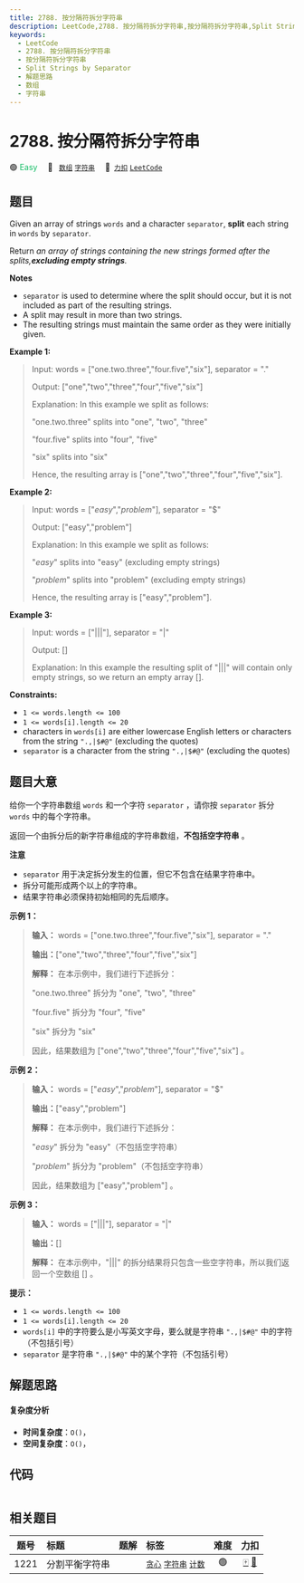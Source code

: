 ```yaml
---
title: 2788. 按分隔符拆分字符串
description: LeetCode,2788. 按分隔符拆分字符串,按分隔符拆分字符串,Split Strings by Separator,解题思路,数组,字符串
keywords:
  - LeetCode
  - 2788. 按分隔符拆分字符串
  - 按分隔符拆分字符串
  - Split Strings by Separator
  - 解题思路
  - 数组
  - 字符串
---
```


# 2788. 按分隔符拆分字符串

🟢 <font color=#15bd66>Easy</font>&emsp; 🔖&ensp; [`数组`](/tag/array.md) [`字符串`](/tag/string.md)&emsp; 🔗&ensp;[`力扣`](https://leetcode.cn/problems/split-strings-by-separator) [`LeetCode`](https://leetcode.com/problems/split-strings-by-separator)

## 题目

Given an array of strings `words` and a character `separator`, **split** each
string in `words` by `separator`.

Return _an array of strings containing the new strings formed after the
splits,**excluding empty strings**._

**Notes**

  * `separator` is used to determine where the split should occur, but it is not included as part of the resulting strings.
  * A split may result in more than two strings.
  * The resulting strings must maintain the same order as they were initially given.



**Example 1:**

> Input: words = ["one.two.three","four.five","six"], separator = "."
> 
> Output: ["one","two","three","four","five","six"]
> 
> Explanation: In this example we split as follows:
> 
> 
> 
> "one.two.three" splits into "one", "two", "three"
> 
> "four.five" splits into "four", "five"
> 
> "six" splits into "six" 
> 
> 
> 
> Hence, the resulting array is ["one","two","three","four","five","six"].

**Example 2:**

> Input: words = ["$easy$","$problem$"], separator = "$"
> 
> Output: ["easy","problem"]
> 
> Explanation: In this example we split as follows: 
> 
> 
> 
> "$easy$" splits into "easy" (excluding empty strings)
> 
> "$problem$" splits into "problem" (excluding empty strings)
> 
> 
> 
> Hence, the resulting array is ["easy","problem"].

**Example 3:**

> Input: words = ["|||"], separator = "|"
> 
> Output: []
> 
> Explanation: In this example the resulting split of "|||" will contain only empty strings, so we return an empty array []. 



**Constraints:**

  * `1 <= words.length <= 100`
  * `1 <= words[i].length <= 20`
  * characters in `words[i]` are either lowercase English letters or characters from the string `".,|$#@"` (excluding the quotes)
  * `separator` is a character from the string `".,|$#@"` (excluding the quotes)


## 题目大意

给你一个字符串数组 `words` 和一个字符 `separator` ，请你按 `separator` 拆分 `words` 中的每个字符串。

返回一个由拆分后的新字符串组成的字符串数组，**不包括空字符串** 。

**注意**

  * `separator` 用于决定拆分发生的位置，但它不包含在结果字符串中。
  * 拆分可能形成两个以上的字符串。
  * 结果字符串必须保持初始相同的先后顺序。



**示例 1：**

> 
> 
> 
> 
> 
> **输入：** words = ["one.two.three","four.five","six"], separator = "."
> 
> **输出：**["one","two","three","four","five","six"]
> 
> **解释：** 在本示例中，我们进行下述拆分：
> 
> 
> 
> "one.two.three" 拆分为 "one", "two", "three"
> 
> "four.five" 拆分为 "four", "five"
> 
> "six" 拆分为 "six" 
> 
> 
> 
> 因此，结果数组为 ["one","two","three","four","five","six"] 。

**示例 2：**

> 
> 
> 
> 
> 
> **输入：** words = ["$easy$","$problem$"], separator = "$"
> 
> **输出：**["easy","problem"]
> 
> **解释：** 在本示例中，我们进行下述拆分：
> 
> 
> 
> "$easy$" 拆分为 "easy"（不包括空字符串）
> 
> "$problem$" 拆分为 "problem"（不包括空字符串）
> 
> 
> 
> 因此，结果数组为 ["easy","problem"] 。
> 
> 

**示例 3：**

> 
> 
> 
> 
> 
> **输入：** words = ["|||"], separator = "|"
> 
> **输出：**[]
> 
> **解释：** 在本示例中，"|||" 的拆分结果将只包含一些空字符串，所以我们返回一个空数组 [] 。 



**提示：**

  * `1 <= words.length <= 100`
  * `1 <= words[i].length <= 20`
  * `words[i]` 中的字符要么是小写英文字母，要么就是字符串 `".,|$#@"` 中的字符（不包括引号）
  * `separator` 是字符串 `".,|$#@"` 中的某个字符（不包括引号）


## 解题思路

#### 复杂度分析

- **时间复杂度**：`O()`，
- **空间复杂度**：`O()`，

## 代码

```javascript

```

## 相关题目

<!-- prettier-ignore -->
| 题号 | 标题 | 题解 | 标签 | 难度 | 力扣 |
| :------: | :------ | :------: | :------ | :------: | :------: |
| 1221 | 分割平衡字符串 |  |  [`贪心`](/tag/greedy.md) [`字符串`](/tag/string.md) [`计数`](/tag/counting.md) | 🟢 | [🀄️](https://leetcode.cn/problems/split-a-string-in-balanced-strings) [🔗](https://leetcode.com/problems/split-a-string-in-balanced-strings) |